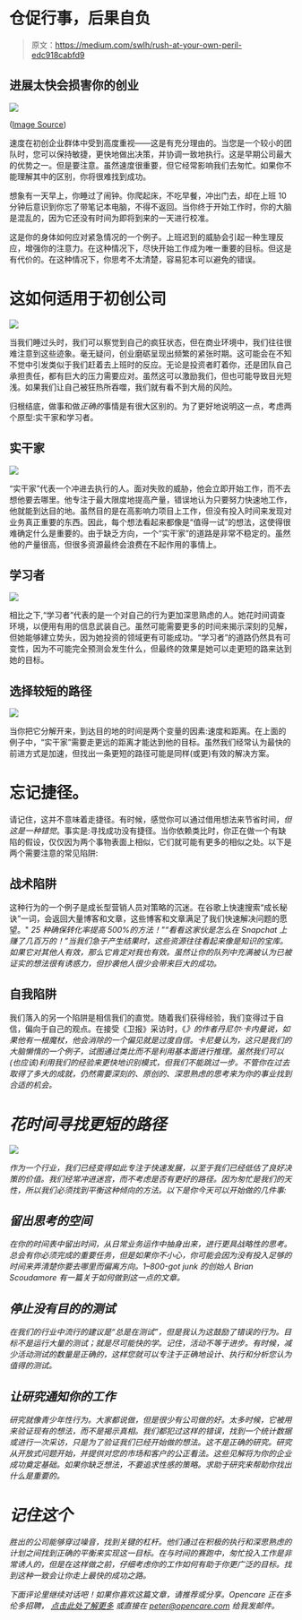 # 仓促行事，后果自负

> 原文：<https://medium.com/swlh/rush-at-your-own-peril-edc918cabfd9>

## 进展太快会损害你的创业

![](img/6158239be3e26441b197f0dda0ad5616.png)

([Image Source](https://unsplash.com/@arstyy))

速度在初创企业群体中受到高度重视——这是有充分理由的。当您是一个较小的团队时，您可以保持敏捷，更快地做出决策，并协调一致地执行。这是早期公司最大的优势之一。但是要注意。虽然速度很重要，但它经常影响我们去匆忙。如果你不能理解其中的区别，你将很难找到成功。

想象有一天早上，你睡过了闹钟。你爬起床，不吃早餐，冲出门去，却在上班 10 分钟后意识到你忘了带笔记本电脑，不得不返回。当你终于开始工作时，你的大脑是混乱的，因为它还没有时间为即将到来的一天进行校准。

这是你的身体如何应对紧急情况的一个例子。上班迟到的威胁会引起一种生理反应，增强你的注意力。在这种情况下，尽快开始工作成为唯一重要的目标。但这是有代价的。在这种情况下，你思考不太清楚，容易犯本可以避免的错误。

# **这如何适用于初创公司**

![](img/50298eeadb63c9986215eabf65cb7416.png)

当我们睡过头时，我们可以察觉到自己的疯狂状态，但在商业环境中，我们往往很难注意到这些迹象。毫无疑问，创业磨砺呈现出频繁的紧张时期。这可能会在不知不觉中引发类似于我们赶着去上班时的反应。无论是投资者盯着你，还是团队自己承担责任，都有巨大的压力需要应对。虽然这可以激励我们，但也可能导致目光短浅。如果我们让自己被狂热所吞噬，我们就有看不到大局的风险。

归根结底，做事和做*正确的*事情是有很大区别的。为了更好地说明这一点，考虑两个原型:实干家和学习者。

## **实干家**

![](img/c76bd7bc793523cd82dbe783c8685ac8.png)

“实干家”代表一个冲进去执行的人。面对失败的威胁，他会立即开始工作，而不去想他要去哪里。他专注于最大限度地提高产量，错误地认为只要努力快速地工作，他就能到达目的地。虽然目的是在高影响力项目上工作，但没有投入时间来发现对业务真正重要的东西。因此，每个想法看起来都像是“值得一试”的想法，这使得很难确定什么是重要的。由于缺乏方向，一个“实干家”的道路是非常不稳定的。虽然他的产量很高，但很多资源最终会浪费在不起作用的事情上。

## **学习者**

![](img/7410085b7f32b2a8f15bbaf6afd31ed7.png)

相比之下,“学习者”代表的是一个对自己的行为更加深思熟虑的人。她花时间调查环境，以便用有用的信息武装自己。虽然可能需要更多的时间来揭示深刻的见解，但她能够建立势头，因为她投资的领域更有可能成功。“学习者”的道路仍然具有可变性，因为不可能完全预测会发生什么，但最终的效果是她可以走更短的路来达到她的目标。

## 选择较短的路径

![](img/e9f737737fe1b2eca1443e4f79b6761a.png)

当你把它分解开来，到达目的地的时间是两个变量的因素:速度和距离。在上面的例子中，“实干家”需要走更远的距离才能达到他的目标。虽然我们经常认为最快的前进方式是加速，但找出一条更短的路径可能是同样(或更)有效的解决方案。

# **忘记捷径。**

请记住，这并不意味着走捷径。有时候，感觉你可以通过借用想法来节省时间，*但这是一种错觉*。事实是:寻找成功没有捷径。当你依赖类比时，你正在做一个有缺陷的假设，仅仅因为两个事物表面上相似，它们就可能有更多的相似之处。以下是两个需要注意的常见陷阱:

## **战术陷阱**

这种行为的一个例子是成长型营销人员对策略的沉迷。在谷歌上快速搜索“成长秘诀”一词，会返回大量博客和文章，这些博客和文章满足了我们快速解决问题的愿望。" *25 种确保转化率提高 500%的方法！"“看看这家伙是怎么在 Snapchat 上赚了几百万的！”当我们急于产生结果时，这些资源往往看起来像是知识的宝库。如果它对其他人有效，那么它肯定对我也有效。虽然让你的队列中充满被认为已被证实的想法很有诱惑力，但抄袭他人很少会带来巨大的成功。*

## 自我陷阱

我们落入的另一个陷阱是相信我们的直觉。随着我们获得经验，我们变得过于自信，偏向于自己的观点。在接受《卫报》采访时，《[](https://www.goodreads.com/book/show/11468377-thinking-fast-and-slow)*》的作者丹尼尔·卡内曼说，如果他有一根魔杖，他会消除的一个偏见就是过度自信。卡尼曼认为，这只是我们的大脑懒惰的一个例子，试图通过类比而不是利用基本面进行推理。虽然我们可以(也应该)利用我们的经验来更快地识别模式，但我们不能跳过一步。不管你在过去取得了多大的成就，仍然需要深刻的、原创的、深思熟虑的思考来为你的事业找到合适的机会。*

# *花时间寻找更短的路径*

*![](img/438f37b544eb12018852cb7dc98e8347.png)*

*作为一个行业，我们已经变得如此专注于快速发展，以至于我们已经低估了良好决策的价值。我们经常冲进迷宫，而不考虑是否有更好的路径。因为匆忙是我们的天性，所以我们必须找到平衡这种倾向的方法。以下是你今天可以开始做的几件事:*

## *留出思考的空间*

*在你的时间表中留出时间，从日常业务运作中抽身出来，进行更具战略性的思考。总会有你必须完成的重要任务，但是如果你不小心，你可能会因为没有投入足够的时间来弄清楚你要去哪里而偏离方向。1–800-got junk 的创始人 Brian Scoudamore 有一篇关于如何做到这一点的文章。*

## *停止没有目的的测试*

*在我们的行业中流行的建议是“总是在测试”，但是我认为这鼓励了错误的行为。目标不是运行大量的测试；*就是尽可能快的学*。记住，活动不等于进步。有时候，减少活动测试的数量是正确的，这样您就可以专注于正确地设计、执行和分析您认为值得的测试。*

## ***让研究通知你的工作***

*研究就像青少年性行为。大家都说做，但是很少有公司做的好。太多时候，它被用来验证现有的想法，而不是揭示真相。我们都犯过这样的错误，找到一个统计数据或进行一次采访，只是为了验证我们已经开始做的想法。这不是正确的研究。研究从开放式问题开始，并提供对您的市场和客户的公正看法。这些见解将为你的企业成功奠定基础。如果你缺乏想法，不要追求性感的策略。求助于研究来帮助你找出什么是重要的。*

# *记住这个*

*胜出的公司能够穿过噪音，找到关键的杠杆。他们通过在积极的执行和深思熟虑的计划之间找到正确的平衡来实现这一目标。在与时间的赛跑中，匆忙投入工作是非常诱人的，但是在这样做之前，仔细考虑你的工作如何有助于你更广泛的目标。找到这种一致会让你走上最快的成功之路。*

**下面评论里继续对话吧！如果你喜欢这篇文章，请推荐或分享。Opencare 正在多伦多招聘，* [*点击此处了解更多*](http://careers.opencare.com/) *或直接在 peter@opencare.com 给我发邮件。**